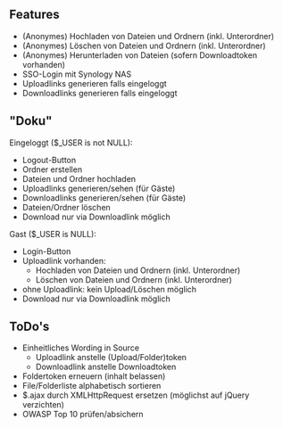 ## Features
* (Anonymes) Hochladen von Dateien und Ordnern (inkl. Unterordner) 
* (Anonymes) Löschen von Dateien und Ordnern (inkl. Unterordner) 
* (Anonymes) Herunterladen von Dateien (sofern Downloadtoken vorhanden) 
* SSO-Login mit Synology NAS
* Uploadlinks generieren falls eingeloggt
* Downloadlinks generieren falls eingeloggt

## "Doku"
Eingeloggt ($_USER is not NULL):
* Logout-Button
* Ordner erstellen
* Dateien und Ordner hochladen
* Uploadlinks generieren/sehen (für Gäste) 
* Downloadlinks generieren/sehen (für Gäste)
* Dateien/Ordner löschen
* Download nur via Downloadlink möglich

Gast ($_USER is NULL):
* Login-Button
* Uploadlink vorhanden: 
  - Hochladen von Dateien und Ordnern (inkl. Unterordner) 
  - Löschen von Dateien und Ordnern (inkl. Unterordner) 
* ohne Uploadlink: kein Upload/Löschen möglich
* Download nur via Downloadlink möglich
 
## ToDo's
* Einheitliches Wording in Source
  - Uploadlink anstelle (Upload/Folder)token
  - Downloadlink anstelle Downloadtoken 
* Foldertoken erneuern (inhalt belassen)
* File/Folderliste alphabetisch sortieren
* $.ajax durch XMLHttpRequest ersetzen (möglichst auf jQuery verzichten) 
* OWASP Top 10 prüfen/absichern
